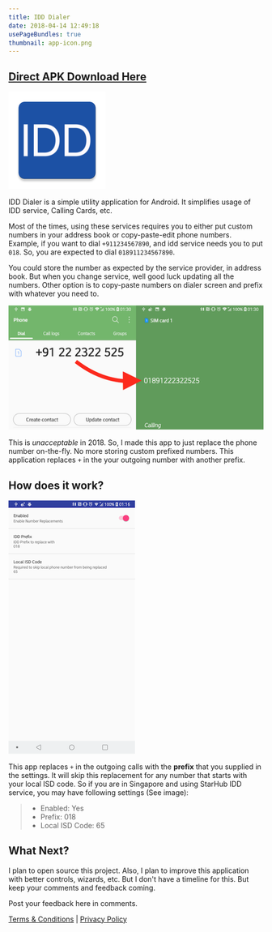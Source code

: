 ```yaml
---
title: IDD Dialer
date: 2018-04-14 12:49:18
usePageBundles: true
thumbnail: app-icon.png
---
```


## [Direct APK Download Here][download]

![IDD Dialer:right](app-icon.png)

IDD Dialer is a simple utility application for Android. It simplifies usage of IDD service, Calling Cards, etc.

Most of the times, using these services requires you to either put custom numbers in your address book or copy-paste-edit phone numbers. Example, if you want to dial `+911234567890`, and idd service needs you to put `018`. So, you are expected to dial `018911234567890`.

You could store the number as expected by the service provider, in address book. But when you change service, well good luck updating all the numbers. Other option is to copy-paste numbers on dialer screen and prefix with whatever you need to.

![Number Replacement:right::medium][number-replace-image]

This is _unacceptable_ in 2018. So, I made this app to just replace the phone number on-the-fly. No more storing custom prefixed numbers.
This application replaces `+` in the your outgoing number with another prefix.

## How does it work?

![IDD Settings:right](settings.png)

This app replaces `+` in the outgoing calls with the **prefix** that you supplied in the settings. It will skip this replacement for any number that starts with your local ISD code. So if you are in Singapore and using StarHub IDD service, you may have following settings (See image):

> - Enabled: Yes
> - Prefix: 018
> - Local ISD Code: 65

## What Next?

I plan to open source this project. Also, I plan to improve this application with better controls, wizards, etc. But I don't have a timeline for this. But keep your comments and feedback coming.

Post your feedback here in comments.

[Terms & Conditions][tnc] | [Privacy Policy][privacy-policy]

[download]: https://drive.google.com/file/d/15IO80cdZgxTb1HsYO51fbB701CWSXE_K/view
[number-replace-image]: number-replace-image.png
[icon]: /projects/idd/app-icon.png
[example-starhub]: example-starhub.png
[privacy-policy]: /projects/idd/privacy-policy
[tnc]: /projects/idd/terms-and-conditions
